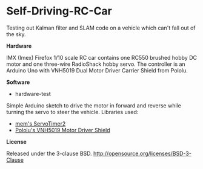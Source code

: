 Self-Driving-RC-Car
===================

Testing out Kalman filter and SLAM code on a vehicle which can't fall out of the sky.

**Hardware**

IMX (Imex) Firefox 1/10 scale RC car contains one RC550 brushed hobby DC motor and one three-wire RadioShack hobby servo. The controller is an Arduino Uno with VNH5019 Dual Motor Driver Carrier Shield from Pololu. 

**Software**

* hardware-test 

Simple Arduino sketch to drive the motor in forward and reverse while turning the servo to steer the vehicle. Libraries used:

- [mem's ServoTimer2](http://forum.arduino.cc/index.php/topic,21975.0.html)
- [Pololu's VNH5019 Motor Driver Shield](https://github.com/pololu/dual-vnh5019-motor-shield)

**License**

Released under the 3-clause BSD. http://opensource.org/licenses/BSD-3-Clause
